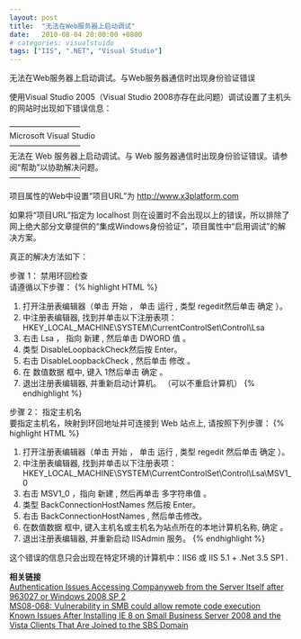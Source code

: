 ```yaml
---
layout: post
title:  "无法在Web服务器上启动调试"
date:   2010-08-04 20:00:00 +0800
# categories: visualstuido
tags: ["IIS", ".NET", "Visual Studio"]
---
```


无法在Web服务器上启动调试。与Web服务器通信时出现身份验证错误

使用Visual Studio 2005（Visual Studio 2008亦存在此问题）调试设置了主机头的网站时出现如下错误信息：

—————————  
Microsoft Visual Studio  
—————————  
无法在 Web 服务器上启动调试。与 Web 服务器通信时出现身份验证错误。请参阅“帮助”以协助解决问题。  
—————————  

项目属性的Web中设置“项目URL”为 http://www.x3platform.com

如果将“项目URL”指定为 localhost 则在设置时不会出现以上的错误，所以排除了网上绝大部分文章提供的“集成Windows身份验证”，项目属性中“启用调试”的解决方案。

真正的解决方法如下：

步骤 1： 禁用环回检查  
请遵循以下步骤： 
{% highlight HTML %}
1. 打开注册表编辑器（单击 开始 ， 单击 运行 , 类型 regedit然后单击 确定 ）。
2. 中注册表编辑器, 找到并单击以下注册表项：
HKEY_LOCAL_MACHINE\SYSTEM\CurrentControlSet\Control\Lsa
3. 右击 Lsa ， 指向 新建 , 然后单击 DWORD 值 。
4. 类型 DisableLoopbackCheck然后按 Enter。
5. 右击 DisableLoopbackCheck , 然后单击 修改 。
6. 在 数值数据 框中, 键入 1然后单击 确定 。
7. 退出注册表编辑器, 并重新启动计算机。 （可以不重启计算机）
{% endhighlight %}

步骤 2： 指定主机名  
要指定主机名，映射到环回地址并可连接到 Web 站点上, 请按照下列步骤： 
{% highlight HTML %}
1. 打开注册表编辑器（单击 开始 ， 单击 运行 , 类型 regedit 然后单击 确定 ）。
2. 中注册表编辑器, 找到并单击以下注册表项：
HKEY_LOCAL_MACHINE\SYSTEM\CurrentControlSet\Control\Lsa\MSV1_0
3. 右击 MSV1_0 ，指向 新建 , 然后再单击 多字符串值 。
4. 类型 BackConnectionHostNames 然后按 Enter。
5. 右击 BackConnectionHostNames , 然后单击修改。
6. 在数值数据 框中, 键入主机名或主机名为站点所在的本地计算机名称, 确定 。
7. 退出注册表编辑器, 并重新启动 IISAdmin 服务。
{% endhighlight %}

这个错误的信息只会出现在特定环境的计算机中：IIS6 或 IIS 5.1 + .Net 3.5 SP1 .

**相关链接**  
[Authentication Issues Accessing Companyweb from the Server Itself after 963027 or Windows 2008 SP 2](https://blogs.technet.microsoft.com/sbs/2009/02/24/known-issues-after-installing-ie-8-on-small-business-server-2008-and-the-vista-clients-that-are-joined-to-the-sbs-domain/)  
[MS08-068: Vulnerability in SMB could allow remote code execution](https://support.microsoft.com/en-us/help/957097/ms08-068-vulnerability-in-smb-could-allow-remote-code-execution)  
[Known Issues After Installing IE 8 on Small Business Server 2008 and the Vista Clients That Are Joined to the SBS Domain](https://blogs.technet.microsoft.com/sbs/2009/02/24/known-issues-after-installing-ie-8-on-small-business-server-2008-and-the-vista-clients-that-are-joined-to-the-sbs-domain/)